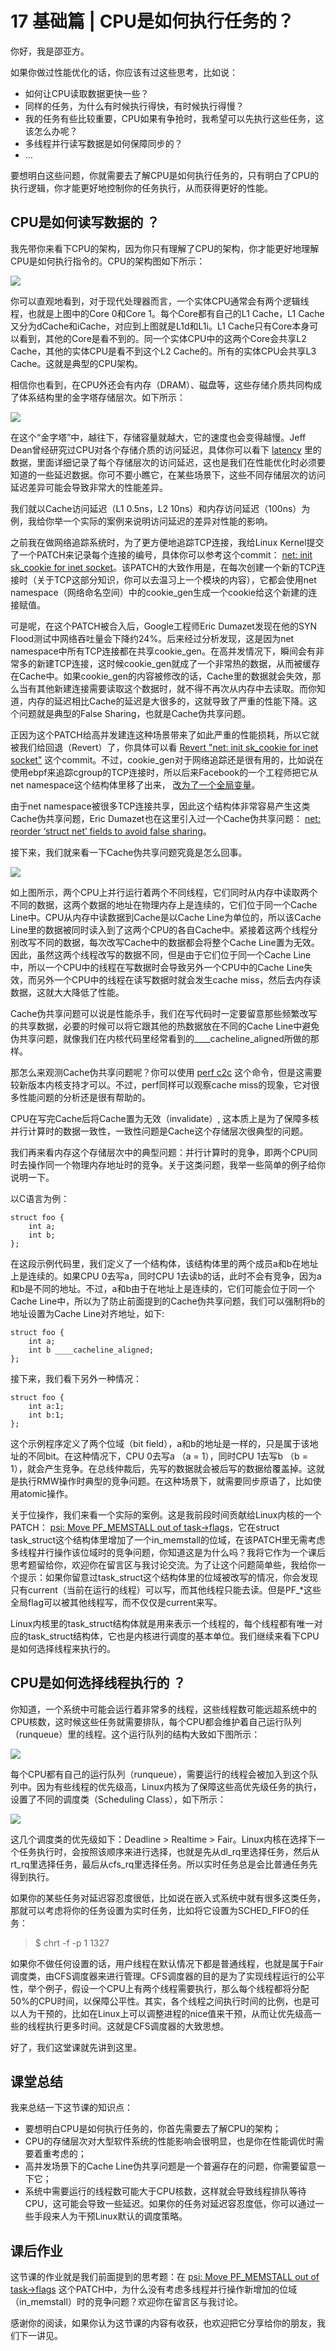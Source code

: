 # 17 基础篇 | CPU是如何执行任务的？
你好，我是邵亚方。

如果你做过性能优化的话，你应该有过这些思考，比如说：

- 如何让CPU读取数据更快一些？
- 同样的任务，为什么有时候执行得快，有时候执行得慢？
- 我的任务有些比较重要，CPU如果有争抢时，我希望可以先执行这些任务，这该怎么办呢？
- 多线程并行读写数据是如何保障同步的？
- …

要想明白这些问题，你就需要去了解CPU是如何执行任务的，只有明白了CPU的执行逻辑，你才能更好地控制你的任务执行，从而获得更好的性能。

## CPU是如何读写数据的 ？

我先带你来看下CPU的架构，因为你只有理解了CPU的架构，你才能更好地理解CPU是如何执行指令的。CPU的架构图如下所示：

![](images/290588/a418fbfc23d96aeb4813f1db4cbyy17f.jpg)

你可以直观地看到，对于现代处理器而言，一个实体CPU通常会有两个逻辑线程，也就是上图中的Core 0和Core 1。每个Core都有自己的L1 Cache，L1 Cache又分为dCache和iCache，对应到上图就是L1d和L1i。L1 Cache只有Core本身可以看到，其他的Core是看不到的。同一个实体CPU中的这两个Core会共享L2 Cache，其他的实体CPU是看不到这个L2 Cache的。所有的实体CPU会共享L3 Cache。这就是典型的CPU架构。

相信你也看到，在CPU外还会有内存（DRAM）、磁盘等，这些存储介质共同构成了体系结构里的金字塔存储层次。如下所示：

![](images/290588/6eace3466bc42185887a351c6c3e693d.jpg)

在这个“金字塔”中，越往下，存储容量就越大，它的速度也会变得越慢。Jeff Dean曾经研究过CPU对各个存储介质的访问延迟，具体你可以看下 [latency](https://gist.github.com/jboner/2841832) 里的数据，里面详细记录了每个存储层次的访问延迟，这也是我们在性能优化时必须要知道的一些延迟数据。你可不要小瞧它，在某些场景下，这些不同存储层次的访问延迟差异可能会导致非常大的性能差异。

我们就以Cache访问延迟（L1 0.5ns，L2 10ns）和内存访问延迟（100ns）为例，我给你举一个实际的案例来说明访问延迟的差异对性能的影响。

之前我在做网络追踪系统时，为了更方便地追踪TCP连接，我给Linux Kernel提交了一个PATCH来记录每个连接的编号，具体你可以参考这个commit： [net: init sk\_cookie for inet socket](https://git.kernel.org/pub/scm/linux/kernel/git/torvalds/linux.git/commit/?h=v5.9-rc4&id=c6849a3ac17e336811f1d5bba991d2a9bdc47af1)。该PATCH的大致作用是，在每次创建一个新的TCP连接时（关于TCP这部分知识，你可以去温习上一个模块的内容），它都会使用net namespace（网络命名空间）中的cookie\_gen生成一个cookie给这个新建的连接赋值。

可是呢，在这个PATCH被合入后，Google工程师Eric Dumazet发现在他的SYN Flood测试中网络吞吐量会下降约24%。后来经过分析发现，这是因为net namespace中所有TCP连接都在共享cookie\_gen。在高并发情况下，瞬间会有非常多的新建TCP连接，这时候cookie\_gen就成了一个非常热的数据，从而被缓存在Cache中。如果cookie\_gen的内容被修改的话，Cache里的数据就会失效，那么当有其他新建连接需要读取这个数据时，就不得不再次从内存中去读取。而你知道，内存的延迟相比Cache的延迟是大很多的，这就导致了严重的性能下降。这个问题就是典型的False Sharing，也就是Cache伪共享问题。

正因为这个PATCH给高并发建连这种场景带来了如此严重的性能损耗，所以它就被我们给回退（Revert）了，你具体可以看 [Revert "net: init sk\_cookie for inet socket"](https://git.kernel.org/pub/scm/linux/kernel/git/torvalds/linux.git/commit/?h=v5.9-rc4&id=a06ac0d67d9fda7c255476c6391032319030045d) 这个commit。不过，cookie\_gen对于网络追踪还是很有用的，比如说在使用ebpf来追踪cgroup的TCP连接时，所以后来Facebook的一个工程师把它从net namespace这个结构体里移了出来， [改为了一个全局变量](https://github.com/torvalds/linux/commit/cd48bdda4fb82c2fe569d97af4217c530168c99c)。

由于net namespace被很多TCP连接共享，因此这个结构体非常容易产生这类Cache伪共享问题，Eric Dumazet也在这里引入过一个Cache伪共享问题： [net: reorder ‘struct net’ fields to avoid false sharing](https://github.com/torvalds/linux/commit/2a06b8982f8f2f40d03a3daf634676386bd84dbc)。

接下来，我们就来看一下Cache伪共享问题究竟是怎么回事。

![](images/290588/ed552cedfb95d0a3af920eca78c3069f.jpg)

如上图所示，两个CPU上并行运行着两个不同线程，它们同时从内存中读取两个不同的数据，这两个数据的地址在物理内存上是连续的，它们位于同一个Cache Line中。CPU从内存中读数据到Cache是以Cache Line为单位的，所以该Cache Line里的数据被同时读入到了这两个CPU的各自Cache中。紧接着这两个线程分别改写不同的数据，每次改写Cache中的数据都会将整个Cache Line置为无效。因此，虽然这两个线程改写的数据不同，但是由于它们位于同一个Cache Line中，所以一个CPU中的线程在写数据时会导致另外一个CPU中的Cache Line失效，而另外一个CPU中的线程在读写数据时就会发生cache miss，然后去内存读数据，这就大大降低了性能。

Cache伪共享问题可以说是性能杀手，我们在写代码时一定要留意那些频繁改写的共享数据，必要的时候可以将它跟其他的热数据放在不同的Cache Line中避免伪共享问题，就像我们在内核代码里经常看到的\_\_\_\_cacheline\_aligned所做的那样。

那怎么来观测Cache伪共享问题呢？你可以使用 [perf c2c](https://man7.org/linux/man-pages/man1/perf-c2c.1.html) 这个命令，但是这需要较新版本内核支持才可以。不过，perf同样可以观察cache miss的现象，它对很多性能问题的分析还是很有帮助的。

CPU在写完Cache后将Cache置为无效（invalidate）, 这本质上是为了保障多核并行计算时的数据一致性，一致性问题是Cache这个存储层次很典型的问题。

我们再来看内存这个存储层次中的典型问题：并行计算时的竞争，即两个CPU同时去操作同一个物理内存地址时的竞争。关于这类问题，我举一些简单的例子给你说明一下。

以C语言为例：

```
struct foo {
    int a;
    int b;
};

```

在这段示例代码里，我们定义了一个结构体，该结构体里的两个成员a和b在地址上是连续的。如果CPU 0去写a，同时CPU 1去读b的话，此时不会有竞争，因为a和b是不同的地址。不过，a和b由于在地址上是连续的，它们可能会位于同一个Cache Line中，所以为了防止前面提到的Cache伪共享问题，我们可以强制将b的地址设置为Cache Line对齐地址，如下:

```
struct foo {
    int a;
    int b ____cacheline_aligned;
};

```

接下来，我们看下另外一种情况：

```
struct foo {
    int a:1;
    int b:1;
};

```

这个示例程序定义了两个位域（bit field），a和b的地址是一样的，只是属于该地址的不同bit。在这种情况下，CPU 0去写a （a = 1），同时CPU 1去写b （b = 1），就会产生竞争。在总线仲裁后，先写的数据就会被后写的数据给覆盖掉。这就是执行RMW操作时典型的竞争问题。在这种场景下，就需要同步原语了，比如使用atomic操作。

关于位操作，我们来看一个实际的案例。这是我前段时间贡献给Linux内核的一个PATCH： [psi: Move PF\_MEMSTALL out of task->flags](https://git.kernel.org/pub/scm/linux/kernel/git/torvalds/linux.git/commit/?h=v5.9-rc4&id=1066d1b6974e095d5a6c472ad9180a957b496cd6)，它在struct task\_struct这个结构体里增加了一个in\_memstall的位域，在该PATCH里无需考虑多线程并行操作该位域时的竞争问题，你知道这是为什么吗？我将它作为一个课后思考题留给你，欢迎你在留言区与我讨论交流。为了让这个问题简单些，我给你一个提示：如果你留意过task\_struct这个结构体里的位域被改写的情况，你会发现只有current（当前在运行的线程）可以写，而其他线程只能去读。但是PF\_\*这些全局flag可以被其他线程写，而不仅仅是current来写。

Linux内核里的task\_struct结构体就是用来表示一个线程的，每个线程都有唯一对应的task\_struct结构体，它也是内核进行调度的基本单位。我们继续来看下CPU是如何选择线程来执行的。

## CPU是如何选择线程执行的 ？

你知道，一个系统中可能会运行着非常多的线程，这些线程数可能远超系统中的CPU核数，这时候这些任务就需要排队，每个CPU都会维护着自己运行队列（runqueue）里的线程。这个运行队列的结构大致如下图所示：

![](images/290588/6649d7e5984a3b9cd003fcbc97bfde62.jpg)

每个CPU都有自己的运行队列（runqueue），需要运行的线程会被加入到这个队列中。因为有些线程的优先级高，Linux内核为了保障这些高优先级任务的执行，设置了不同的调度类（Scheduling Class），如下所示：

![](images/290588/1507d0ef23d5d1cd33769dd1953cffb1.jpg)

这几个调度类的优先级如下：Deadline > Realtime > Fair。Linux内核在选择下一个任务执行时，会按照该顺序来进行选择，也就是先从dl\_rq里选择任务，然后从rt\_rq里选择任务，最后从cfs\_rq里选择任务。所以实时任务总是会比普通任务先得到执行。

如果你的某些任务对延迟容忍度很低，比如说在嵌入式系统中就有很多这类任务，那就可以考虑将你的任务设置为实时任务，比如将它设置为SCHED\_FIFO的任务：

> $ chrt -f -p 1 1327

如果你不做任何设置的话，用户线程在默认情况下都是普通线程，也就是属于Fair调度类，由CFS调度器来进行管理。CFS调度器的目的是为了实现线程运行的公平性，举个例子，假设一个CPU上有两个线程需要执行，那么每个线程都将分配50%的CPU时间，以保障公平性。其实，各个线程之间执行时间的比例，也是可以人为干预的，比如在Linux上可以调整进程的nice值来干预，从而让优先级高一些的线程执行更多时间。这就是CFS调度器的大致思想。

好了，我们这堂课就先讲到这里。

## 课堂总结

我来总结一下这节课的知识点：

- 要想明白CPU是如何执行任务的，你首先需要去了解CPU的架构；
- CPU的存储层次对大型软件系统的性能影响会很明显，也是你在性能调优时需要着重考虑的；
- 高并发场景下的Cache Line伪共享问题是一个普遍存在的问题，你需要留意一下它；
- 系统中需要运行的线程数可能大于CPU核数，这样就会导致线程排队等待CPU，这可能会导致一些延迟。如果你的任务对延迟容忍度低，你可以通过一些手段来人为干预Linux默认的调度策略。

## 课后作业

这节课的作业就是我们前面提到的思考题：在 [psi: Move PF\_MEMSTALL out of task->flags](https://git.kernel.org/pub/scm/linux/kernel/git/torvalds/linux.git/commit/?h=v5.9-rc4&id=1066d1b6974e095d5a6c472ad9180a957b496cd6) 这个PATCH中，为什么没有考虑多线程并行操作新增加的位域（in\_memstall）时的竞争问题？欢迎你在留言区与我讨论。

感谢你的阅读，如果你认为这节课的内容有收获，也欢迎把它分享给你的朋友，我们下一讲见。